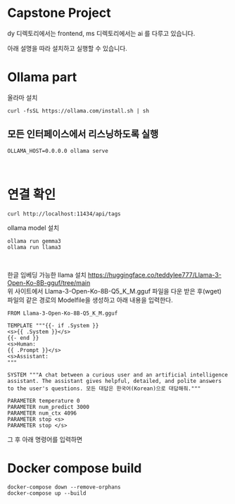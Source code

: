 # Capstone Project

dy 디렉토리에서는 frontend,
ms 디렉토리에서는 ai 를 다루고 있습니다.



아래 설명을 따라 설치하고 실행할 수 있습니다.


# Ollama part
올라마 설치
```
curl -fsSL https://ollama.com/install.sh | sh
```





## 모든 인터페이스에서 리스닝하도록 실행

```
OLLAMA_HOST=0.0.0.0 ollama serve
```
</br>

# 연결 확인
```
curl http://localhost:11434/api/tags
```

ollama model 설치

```
ollama run gemma3
ollama run llama3
```
</br>

한글 임베딩 가능한 llama 설치
https://huggingface.co/teddylee777/Llama-3-Open-Ko-8B-gguf/tree/main    
위 사이트에서 Llama-3-Open-Ko-8B-Q5_K_M.gguf 파일을 다운 받은 후(wget)    
파일의 같은 경로의 Modelfile을 생성하고 아래 내용을 입력한다.


```
FROM Llama-3-Open-Ko-8B-Q5_K_M.gguf

TEMPLATE """{{- if .System }}
<s>{{ .System }}</s>
{{- end }}
<s>Human:
{{ .Prompt }}</s>
<s>Assistant:
"""

SYSTEM """A chat between a curious user and an artificial intelligence assistant. The assistant gives helpful, detailed, and polite answers to the user's questions. 모든 대답은 한국어(Korean)으로 대답해줘."""

PARAMETER temperature 0
PARAMETER num_predict 3000
PARAMETER num_ctx 4096
PARAMETER stop <s>
PARAMETER stop </s>

```

그 후 아래 명령어를 입력하면 


# Docker compose build
```
docker-compose down --remove-orphans
docker-compose up --build
```

